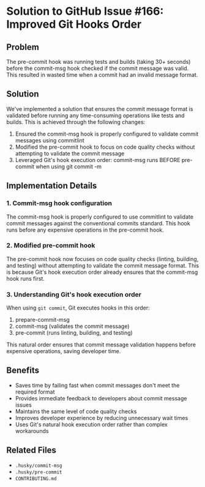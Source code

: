 # Solution to GitHub Issue #166: Improved Git Hooks Order

## Problem

The pre-commit hook was running tests and builds (taking 30+ seconds) before the commit-msg hook checked if the commit message was valid. This resulted in wasted time when a commit had an invalid message format.

## Solution

We've implemented a solution that ensures the commit message format is validated before running any time-consuming operations like tests and builds. This is achieved through the following changes:

1. Ensured the commit-msg hook is properly configured to validate commit messages using commitlint
2. Modified the pre-commit hook to focus on code quality checks without attempting to validate the commit message
3. Leveraged Git's hook execution order: commit-msg runs BEFORE pre-commit when using git commit -m

## Implementation Details

### 1. Commit-msg hook configuration

The commit-msg hook is properly configured to use commitlint to validate commit messages against the conventional commits standard. This hook runs before any expensive operations in the pre-commit hook.

### 2. Modified pre-commit hook

The pre-commit hook now focuses on code quality checks (linting, building, and testing) without attempting to validate the commit message format. This is because Git's hook execution order already ensures that the commit-msg hook runs first.

### 3. Understanding Git's hook execution order

When using `git commit`, Git executes hooks in this order:
1. prepare-commit-msg
2. commit-msg (validates the commit message)
3. pre-commit (runs linting, building, and testing)

This natural order ensures that commit message validation happens before expensive operations, saving developer time.

## Benefits

- Saves time by failing fast when commit messages don't meet the required format
- Provides immediate feedback to developers about commit message issues
- Maintains the same level of code quality checks
- Improves developer experience by reducing unnecessary wait times
- Uses Git's natural hook execution order rather than complex workarounds

## Related Files

- `.husky/commit-msg`
- `.husky/pre-commit`
- `CONTRIBUTING.md`